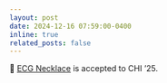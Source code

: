 ```yaml
---
layout: post
date: 2024-12-16 07:59:00-0400
inline: true
related_posts: false
---
```


:tada:
<a href='https://dl.acm.org/doi/10.1145/3706598.3713742'>ECG Necklace</a> is accepted to CHI ’25.
